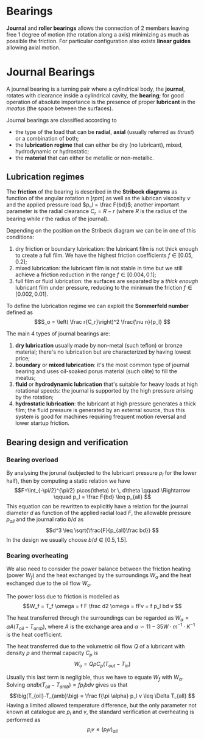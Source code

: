 # Bearings
**Journal** and **roller bearings** allows the connection of 2 members leaving free 1 degree of motion (the rotation along a axis) minimizing as much as possible the friction. For particular configuration also exists **linear guides** allowing axial motion.

# Journal Bearings
A journal bearing is a turning pair where a cylindrical body, the **journal**, rotates with clearance inside a cylindrical cavity, the **bearing**; for good operation of absolute importance is the presence of proper **lubricant** in the _meatus_ (the space between the surfaces).

Journal bearings are classified according to
- the type of the load that can be **radial**, **axial** (usually referred as _thrust_) or a combination of both;
- the **lubrication regime** that can either be dry (no lubricant), mixed, hydrodynamic or hydrostatic;
- the **material** that can either be metallic or non-metallic.

## Lubrication regimes
The **friction** of the bearing is described in the **Stribeck diagrams** as function of the angular rotation $n \ [rpm]$ as well as the lubrican viscosity $\nu$ and the applied pressure load $p_l = \frac F{bd}$; another important parameter is the radial clearance $C_r = R-r$ (where $R$ is the radius of the bearing while $r$ the radius of the journal).

Depending on the position on the Stribeck diagram we can be in one of this conditions:
1. dry friction or boundary lubrication: the lubricant film is not thick enough to create a full film. We have the highest friction coefficients $f \in [0.05, 0.2]$;
1. mixed lubrication: the lubricant film is not stable in time but we still achieve a friction reduction in the range $f \in [0.004, 0.1]$;
1. full film or fluid lubrication: the surfaces are separated by a _thick enough_ lubricant film under pressure, reducing to the minimum the friction $f \in [0.002, 0.01]$.

To define the lubrication regime we can exploit the **Sommerfeld number** defined as
$$S_o = \left( \frac r{C_r}\right)^2 \frac{\nu n}{p_l} $$

The main 4 types of journal bearings are:
1. **dry lubrication** usually made by non-metal (such teflon) or bronze material; there's no lubrication but are characterized by having lowest price;
1. **boundary** or **mixed lubrication**: it's the most common type of journal bearing and uses oil-soaked porus material (such olite) to fill the meatus;
1. **fluid** or **hydrodynamic lubrication** that's suitable for heavy loads at high rotational speeds: the journal is supported by the high pressure arising by the rotation;
1. **hydrostatic lubrication**: the lubricant at high pressure generates a thick film; the fluid pressure is generated by an external source, thus this system is good for machines requiring frequent motion reversal and lower startup friction.

## Bearing design and verification
### Bearing overload
By analysing the jorunal (subjected to the lubricant pressure $p_l$ for the lower half), then by computing a static relation we have
$$F=\int_{-\pi/2}^{\pi/2} p\cos(\theta) br \, d\theta \qquad \Rightarrow \qquad p_l = \frac F{bd} \leq p_{all} $$
This equation can be rewritten to explicitly have a relation for the journal diameter $d$ as function of the applied radial load $F$, the allowable pressure $p_{all}$ and the journal ratio $b/d$ as
$$d^3 \leq \sqrt{\frac{F}{p_{all}\frac bd}} $$
In the design we usually choose $b/d \in [0.5, 1.5]$.

### Bearing overheating
We also need to consider the power balance between the friction heating (power $W_f$) and the heat exchanged by the surroundings $W_\alpha$ and the heat exchanged due to the oil flow $W_o$.

The power loss due to friction is modelled as
$$W_f = T_f \omega = f F \frac d2 \omega = fFv = f p_l bd v $$

The heat transferred through the surroundings can be regarded as $W_\alpha = \alpha A \big( T_{oil}-T_{amb}\big)$, where $A$ is the exchange area and $\alpha \backsim 11-35 W \cdot m^{-1} \cdot K^{-1}$ is the heat coefficient.

The heat transferred due to the volumetric oil flow $Q$ of a lubricant with density $\rho$ and thermal capacity $C_p$ is 
$$W_o = Q \rho C_p \big(T_{out} - T_{in} \big) $$

Usually this last term is negligible, thus we have to equate $W_f$ with $W_\alpha$. Solving $\alpha \pi db\big(T_{oil} - T_{amb}\big) = fp_l bdv$ gives us that
$$\big(T_{oil}-T_{amb}\big) = \frac f{\pi \alpha} p_l v \leq \Delta T_{all} $$
Having a limited allowed temperature difference, but the only parameter not known at catalogue are $p_l$ and $v$, the standard verification at overheating is performed as
$$p_lv \leq \big(p_l v\big)_{all} $$
